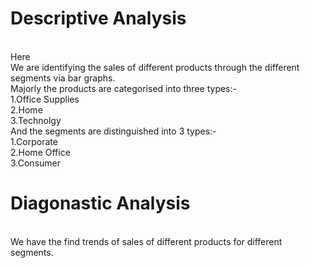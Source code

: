 <h1>Descriptive Analysis</h1><br>
Here<br>
We are identifying the sales of different products through the different segments via bar graphs.<br>
Majorly the products are categorised into three types:-<br>
1.Office Supplies <br>  2.Home   <br>   3.Technolgy<br>
And the segments are distinguished into 3 types:-<br>
1.Corporate  <br> 2.Home Office   <br> 3.Consumer<br>
<h1>Diagonastic Analysis</h1><br>
We have the find trends of sales of different products for different segments.<br>
